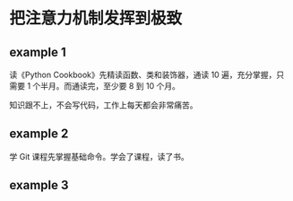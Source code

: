 
# 把注意力机制发挥到极致  

## example 1 

读《Python Cookbook》先精读函数、类和装饰器，通读 10 遍，充分掌握，只需要 1 个半月。而通读完，至少要 8 到 10 个月。  

知识跟不上，不会写代码，工作上每天都会非常痛苦。  


## example 2 

学 Git 课程先掌握基础命令。学会了课程，读了书。  


## example 3  


